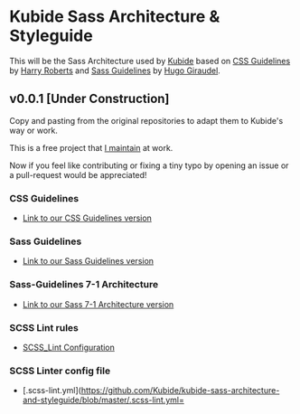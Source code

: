 # Kubide Sass Architecture & Styleguide

This will be the Sass Architecture used by [Kubide](https://kubide.es/) based on [CSS Guidelines](http://cssguidelin.es/) by [Harry Roberts](https://csswizardry.com/) and [Sass Guidelines](https://sass-guidelin.es/) by [Hugo Giraudel](http://hugogiraudel.com/).

## v0.0.1 [Under Construction]

Copy and pasting from the original repositories to adapt them to Kubide's way or work.

This is a free project that [I maintain](http://ignaciodenuevo.com/) at work.

Now if you feel like contributing or fixing a tiny typo by opening an issue or a pull-request would be appreciated!

### CSS Guidelines

* [Link to our CSS Guidelines version](https://github.com/Kubide/kubide-sass-architecture-and-styleguide/blob/master/CSS-Guidelines.md)

### Sass Guidelines

* [Link to our Sass Guidelines version](https://github.com/Kubide/kubide-sass-architecture-and-styleguide/blob/master/Sass-Guidelines.md)

### Sass-Guidelines 7-1 Architecture

* [Link to our Sass 7-1 Architecture version](https://github.com/Kubide/kubide-sass-architecture-and-styleguide/tree/master/sass-boilerplate)

### SCSS Lint rules

* [SCSS_Lint Configuration](https://github.com/brigade/scss-lint/blob/master/lib/scss_lint/linter/README.md)

### SCSS Linter config file
* [.scss-lint.yml](https://github.com/Kubide/kubide-sass-architecture-and-styleguide/blob/master/.scss-lint.yml=
